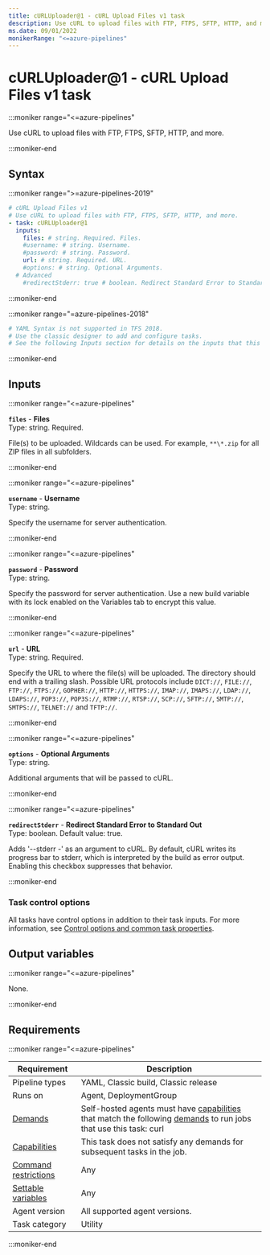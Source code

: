 ```yaml
---
title: cURLUploader@1 - cURL Upload Files v1 task
description: Use cURL to upload files with FTP, FTPS, SFTP, HTTP, and more.
ms.date: 09/01/2022
monikerRange: "<=azure-pipelines"
---
```


# cURLUploader@1 - cURL Upload Files v1 task

<!-- :::description::: -->
:::moniker range="<=azure-pipelines"

<!-- :::editable-content name="description"::: -->
Use cURL to upload files with FTP, FTPS, SFTP, HTTP, and more.
<!-- :::editable-content-end::: -->

:::moniker-end
<!-- :::description-end::: -->

<!-- :::syntax::: -->
## Syntax

:::moniker range=">=azure-pipelines-2019"

```yaml
# cURL Upload Files v1
# Use cURL to upload files with FTP, FTPS, SFTP, HTTP, and more.
- task: cURLUploader@1
  inputs:
    files: # string. Required. Files. 
    #username: # string. Username. 
    #password: # string. Password. 
    url: # string. Required. URL. 
    #options: # string. Optional Arguments. 
  # Advanced
    #redirectStderr: true # boolean. Redirect Standard Error to Standard Out. Default: true.
```

:::moniker-end

:::moniker range="=azure-pipelines-2018"

```yaml
# YAML Syntax is not supported in TFS 2018.
# Use the classic designer to add and configure tasks.
# See the following Inputs section for details on the inputs that this task supports.
```

:::moniker-end
<!-- :::syntax-end::: -->

<!-- :::inputs::: -->
## Inputs

<!-- :::item name="files"::: -->
:::moniker range="<=azure-pipelines"

**`files`** - **Files**<br>
Type: string. Required.<br>
<!-- :::editable-content name="helpMarkDown"::: -->
File(s) to be uploaded. Wildcards can be used. For example, `**\*.zip` for all ZIP files in all subfolders.
<!-- :::editable-content-end::: -->

:::moniker-end
<!-- :::item-end::: -->
<!-- :::item name="username"::: -->
:::moniker range="<=azure-pipelines"

**`username`** - **Username**<br>
Type: string.<br>
<!-- :::editable-content name="helpMarkDown"::: -->
Specify the username for server authentication.
<!-- :::editable-content-end::: -->

:::moniker-end
<!-- :::item-end::: -->
<!-- :::item name="password"::: -->
:::moniker range="<=azure-pipelines"

**`password`** - **Password**<br>
Type: string.<br>
<!-- :::editable-content name="helpMarkDown"::: -->
Specify the password for server authentication. Use a new build variable with its lock enabled on the Variables tab to encrypt this value.
<!-- :::editable-content-end::: -->

:::moniker-end
<!-- :::item-end::: -->
<!-- :::item name="url"::: -->
:::moniker range="<=azure-pipelines"

**`url`** - **URL**<br>
Type: string. Required.<br>
<!-- :::editable-content name="helpMarkDown"::: -->
Specify the URL to where the file(s) will be uploaded. The directory should end with a trailing slash. Possible URL protocols include `DICT://`, `FILE://`, `FTP://`, `FTPS://`, `GOPHER://`, `HTTP://`, `HTTPS://`, `IMAP://`, `IMAPS://`, `LDAP://`, `LDAPS://`, `POP3://`, `POP3S://`, `RTMP://`, `RTSP://`, `SCP://`, `SFTP://`, `SMTP://`, `SMTPS://`, `TELNET://` and `TFTP://`.
<!-- :::editable-content-end::: -->

:::moniker-end
<!-- :::item-end::: -->
<!-- :::item name="options"::: -->
:::moniker range="<=azure-pipelines"

**`options`** - **Optional Arguments**<br>
Type: string.<br>
<!-- :::editable-content name="helpMarkDown"::: -->
Additional arguments that will be passed to cURL.
<!-- :::editable-content-end::: -->

:::moniker-end
<!-- :::item-end::: -->
<!-- :::item name="redirectStderr"::: -->
:::moniker range="<=azure-pipelines"

**`redirectStderr`** - **Redirect Standard Error to Standard Out**<br>
Type: boolean. Default value: true.<br>
<!-- :::editable-content name="helpMarkDown"::: -->
Adds '--stderr -' as an argument to cURL. By default, cURL writes its progress bar to stderr, which is interpreted by the build as error output. Enabling this checkbox suppresses that behavior.
<!-- :::editable-content-end::: -->

:::moniker-end
<!-- :::item-end::: -->

### Task control options

All tasks have control options in addition to their task inputs. For more information, see [Control options and common task properties](/azure/devops/pipelines/yaml-schema/steps-task#common-task-properties).
<!-- :::inputs-end::: -->

<!-- :::outputVariables::: -->
## Output variables

:::moniker range="<=azure-pipelines"

None.

:::moniker-end
<!-- :::outputVariables-end::: -->

<!-- :::remarks::: -->
<!-- :::editable-content name="remarks"::: -->
<!-- :::editable-content-end::: -->
<!-- :::remarks-end::: -->

<!-- :::examples::: -->
<!-- :::editable-content name="examples"::: -->
<!-- :::editable-content-end::: -->
<!-- :::examples-end::: -->

<!-- :::properties::: -->
## Requirements

:::moniker range="<=azure-pipelines"

| Requirement | Description |
|-------------|-------------|
| Pipeline types | YAML, Classic build, Classic release |
| Runs on | Agent, DeploymentGroup |
| [Demands](/azure/devops/pipelines/process/demands) | Self-hosted agents must have [capabilities](/azure/devops/pipelines/agents/agents#capabilities) that match the following [demands](/azure/devops/pipelines/process/demands) to run jobs that use this task: curl |
| [Capabilities](/azure/devops/pipelines/agents/agents#capabilities) | This task does not satisfy any demands for subsequent tasks in the job. |
| [Command restrictions](/azure/devops/pipelines/security/templates#agent-logging-command-restrictions) | Any |
| [Settable variables](/azure/devops/pipelines/security/templates#agent-logging-command-restrictions) | Any |
| Agent version | All supported agent versions. |
| Task category | Utility |

:::moniker-end
<!-- :::properties-end::: -->

<!-- :::see-also::: -->
<!-- :::editable-content name="seeAlso"::: -->
<!-- :::editable-content-end::: -->
<!-- :::see-also-end::: -->